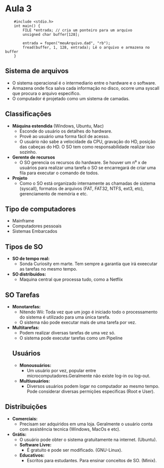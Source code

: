 # Aula 3

```
    #include <stdio.h>
    int main() {
        FILE *entrada; // cria um ponteiro para um arquivo
        unsigned char buffer[128];

        entrada = fopen("meuArquivo.dad", "rb");
        fread(buffer, 1, 128, entrada); Lê o arquivo e armazena no buffer 
    }
```

## Sistema de arquivos
- O sistema operacional é o intermediario entre o hardware e o software.
- Armazena onde fica salva cada informação no disco, ocorre uma syscall que procura o arquivo especifico.
- O computador é projetado como um sistema de camadas.
   
## Classificações
- **Máquina estendida** (Windows, Ubuntu, Mac) 
  - Esconde do usuário os detalhes do hardware.
  - Provê ao usuário uma forma fácil de acesso.
  - O usuário não sabe a velocidade da CPU, gravação do HD, posição das cabeças do HD. O SO tem como responsabilidade realizar isso sozinho.
- **Gerente de recursos**
  - O SO gerencia os recursos do hardware. Se houver um n⁰ x de usuários para realizar uma tarefa o SO se encarregará de criar uma fila para executar o comando de todos.
- **Projeto**
  - Como o SO está organizado internamente as chamadas de sistema (syscall), formatos de arquivos (FAT, FAT32, NTFS, ext3, etc), gerenciamento de memória e etc.

## Tipo de computadores
- Mainframe
- Computadores pessoais
- Sistemas Embarcados

## Tipos de SO
- **SO de tempo real:** 
  - Sonda Curiosity em marte. Tem sempre a garantia que irá exeecutar as tarefas no mesmo tempo.
- **SO distribuidos:**
  - Maquina central que processa tudo, como a Netflix
## SO Tarefas
- **Monotarefas:**
  - Nitendo Wii: Toda vez que um jogo é iniciado todo o processamento do sistema é utilizado para uma única tarefa.
  - O sistema não pode executar mais de uma tarefa por vez.
- **Multitarefas:**
  - Podem realizar diversas tarefas de uma vez só.
  - O sistema pode executar tarefas como um Pipeline
  ## Usuários
  - **Monousuários:**
    - Um usuário por vez, popular entre microcomputadores.Geralmente não existe log-in ou log-out.
  - **Multiusuários:**
    - Diversos usuários podem logar no computador ao mesmo tempo. Pode considerar diversas permições especificas (Root e User).

## Distribuições
- **Comerciais:** 
  - Precisam ser adquiridos em uma loja. Geralmente o usuário conta com assistência tecnica (Windows, MacOs e etc).
- **Grátis:**
  - O usuário pode obter o sistema gratuitamente na internet. (Ubuntu).
  - **Software Livre:**
    - É gratuito e pode ser modificado. (GNU-Linux).
  - **Educativos:**
    - Escritos para estudantes. Para ensinar conceitos de SO. (Minix).